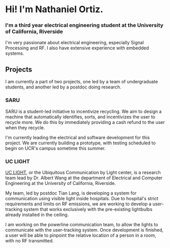 # Hi! I'm Nathaniel Ortiz.
### I'm a third year electrical engineering student at the University of California, Riverside

I'm very passionate about electrical engineering, especially Signal Processing and RF. I also have extensive experience with embedded systems.

## Projects
I am currently a part of two projects, one led by a team of undergraduate students, and another led by a postdoc doing research.

### SARU
SARU is a student-led initiative to incentivize recycling. We aim to design a machine that automatically identifies, sorts, and incentivizes the user to recycle more. We do this by immediately providing a cash refund to the user when they recycle.

I'm currently leading the electrical and software development for this project. We are currently building a prototype, with testing scheduled to begin on UCR's campus sometime this summer.

### UC LIGHT
[UC LIGHT](https://www.uclight.ucr.edu/), or the Ubiquitous Communication by Light center, is a research team lead by Dr. Albert Wang at the department of Electrical and Computer Engineering at the University of California, Riverside.

My team, led by postdoc Tian Lang, is developing a system for communication using visible light inside hospitals. Due to hospital's strict requirements and limits on RF emissions, we are working to develop a user-tracking system that works exclusively with the pre-existing lightbulbs already installed in the ceiling. 

I am working on the powerline communication team, to allow the lights to communicate with the user-tracking system. Once development is finished, a user will be able to pinpoint the relative location of a person in a room, with no RF transmitted.

